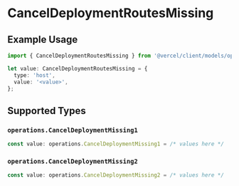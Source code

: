 # CancelDeploymentRoutesMissing

## Example Usage

```typescript
import { CancelDeploymentRoutesMissing } from '@vercel/client/models/operations';

let value: CancelDeploymentRoutesMissing = {
  type: 'host',
  value: '<value>',
};
```

## Supported Types

### `operations.CancelDeploymentMissing1`

```typescript
const value: operations.CancelDeploymentMissing1 = /* values here */
```

### `operations.CancelDeploymentMissing2`

```typescript
const value: operations.CancelDeploymentMissing2 = /* values here */
```
